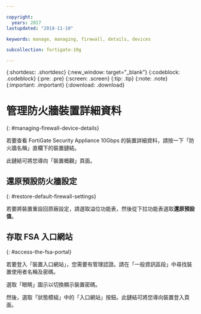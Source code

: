 ```yaml
---

copyright:
  years: 2017
lastupdated: "2018-11-10"

keywords: manage, managing, firewall, details, devices

subcollection: fortigate-10g

---
```


{:shortdesc: .shortdesc}
{:new_window: target="_blank"}
{:codeblock: .codeblock}
{:pre: .pre}
{:screen: .screen}
{:tip: .tip}
{:note: .note}
{:important: .important}
{:download: .download}

# 管理防火牆裝置詳細資料
{: #managing-firewall-device-details}

若要查看 FortiGate Security Appliance 10Gbps 的裝置詳細資料，請按一下「防火牆名稱」直欄下的裝置鏈結。

此鏈結可將您導向「裝置概觀」頁面。

## 還原預設防火牆設定
{: #restore-default-firewall-settings}

若要將裝置重設回原廠設定，請選取溢位功能表，然後從下拉功能表選取**還原預設值**。

## 存取 FSA 入口網站
{: #access-the-fsa-portal}

若要登入「裝置入口網站」，您需要有管理認證。請在「一般資訊區段」中尋找裝置使用者名稱及密碼。

選取「眼睛」圖示以切換顯示裝置密碼。

然後，選取「狀態模組」中的「入口網站」按鈕。此鏈結可將您導向裝置登入頁面。
